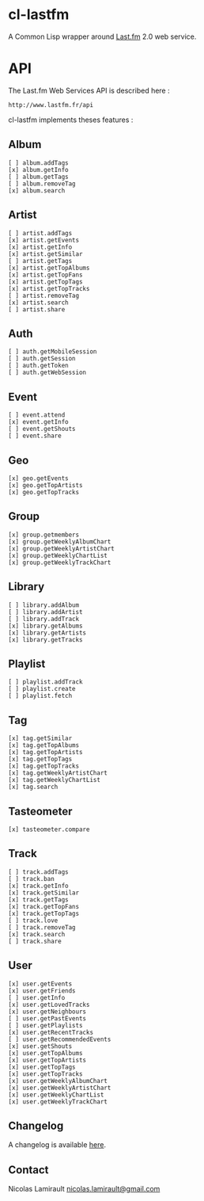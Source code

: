 cl-lastfm
=========

A Common Lisp wrapper around [Last.fm](http://www.last.fm) 2.0 web service.

API
===

The Last.fm Web Services API is described here :

    http://www.lastfm.fr/api

cl-lastfm implements theses features :

Album
------

    [ ] album.addTags
	[x] album.getInfo
	[ ] album.getTags
	[ ] album.removeTag
	[x] album.search

Artist
-------

    [ ] artist.addTags
	[x] artist.getEvents
	[x] artist.getInfo
	[x] artist.getSimilar
	[ ] artist.getTags
	[x] artist.getTopAlbums
	[x] artist.getTopFans
	[x] artist.getTopTags
	[x] artist.getTopTracks
	[ ] artist.removeTag
	[x] artist.search
	[ ] artist.share

Auth
----

	[ ] auth.getMobileSession
	[ ] auth.getSession
	[ ] auth.getToken
	[ ] auth.getWebSession

Event
------

	[ ] event.attend
	[x] event.getInfo
	[ ] event.getShouts
	[ ] event.share

Geo
---

	[x] geo.getEvents
	[x] geo.getTopArtists
	[x] geo.getTopTracks

Group
------

	[x] group.getmembers
	[x] group.getWeeklyAlbumChart
	[x] group.getWeeklyArtistChart
	[x] group.getWeeklyChartList
	[x] group.getWeeklyTrackChart


Library
--------

	[ ] library.addAlbum
	[ ] library.addArtist
	[ ] library.addTrack
	[x] library.getAlbums
	[x] library.getArtists
	[x] library.getTracks

Playlist
---------

	[ ] playlist.addTrack
	[ ] playlist.create
	[ ] playlist.fetch

Tag
----

	[x] tag.getSimilar
	[x] tag.getTopAlbums
	[x] tag.getTopArtists
	[x] tag.getTopTags
	[x] tag.getTopTracks
	[x] tag.getWeeklyArtistChart
	[x] tag.getWeeklyChartList
	[x] tag.search

Tasteometer
-------------

	[x] tasteometer.compare

Track
------

	[ ] track.addTags
	[ ] track.ban
	[x] track.getInfo
	[x] track.getSimilar
	[x] track.getTags
	[x] track.getTopFans
	[x] track.getTopTags
	[ ] track.love
	[ ] track.removeTag
	[x] track.search
	[ ] track.share

User
-----

	[x] user.getEvents
	[x] user.getFriends
	[ ] user.getInfo
	[x] user.getLovedTracks
	[x] user.getNeighbours
	[ ] user.getPastEvents
	[ ] user.getPlaylists
	[x] user.getRecentTracks
	[ ] user.getRecommendedEvents
	[x] user.getShouts
	[x] user.getTopAlbums
	[x] user.getTopArtists
	[x] user.getTopTags
	[x] user.getTopTracks
	[x] user.getWeeklyAlbumChart
	[x] user.getWeeklyArtistChart
	[x] user.getWeeklyChartList
	[x] user.getWeeklyTrackChart

## Changelog

A changelog is available [here](ChangeLog.md).


## Contact

Nicolas Lamirault <nicolas.lamirault@gmail.com>
